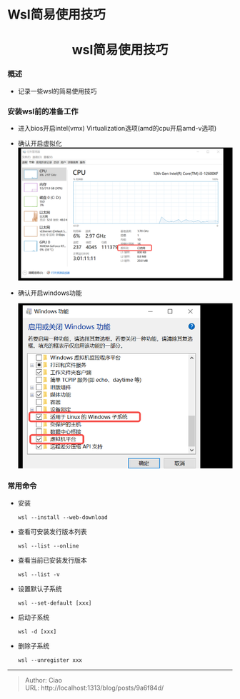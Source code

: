 # Wsl简易使用技巧


<!--more-->

<h1 align="center">wsl简易使用技巧</h1>

### 概述
  * 记录一些wsl的简易使用技巧

### 安装wsl前的准备工作
  * 进入bios开启intel(vmx) Virtualization选项(amd的cpu开启amd-v选项)
  * 确认开启虚拟化
    ![](./p1.png)
  * 确认开启windows功能
  
    ![](./p2.png)

### 常用命令
  * 安装 
    ```Shell
    wsl --install --web-download
    ```
  * 查看可安装发行版本列表
    ```Shell
    wsl --list --online
    ```
  * 查看当前已安装发行版本
    ```Shell
    wsl --list -v
    ```
  * 设置默认子系统
    ```Shell
    wsl --set-default [xxx]
    ```
  * 启动子系统 
    ```Shell
    wsl -d [xxx]
    ```
  * 删除子系统
    ```Shell
    wsl --unregister xxx
    ```


---

> Author: Ciao  
> URL: http://localhost:1313/blog/posts/9a6f84d/  

